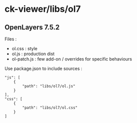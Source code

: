 # ck-viewer/libs/ol7

## OpenLayers 7.5.2

Files : 
- ol.css : style
- ol.js : production dist
- ol-patch.js : few add-on / overrides for specific behaviours


Use package.json to include sources :

    "js": [
        {
            "path": "libs/ol7/ol.js"
        }
    ],
    "css": [
        {
            "path": "libs/ol7/ol.css"
        }
    ]